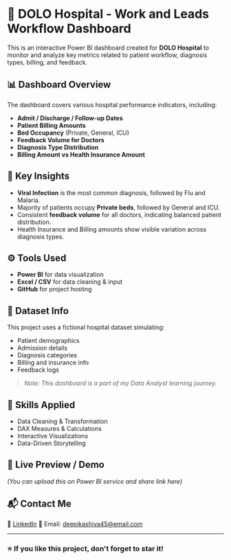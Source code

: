 # 🏥 DOLO Hospital - Work and Leads Workflow Dashboard

This is an interactive Power BI dashboard created for **DOLO Hospital** to monitor and analyze key metrics related to patient workflow, diagnosis types, billing, and feedback.

## 📊 Dashboard Overview

The dashboard covers various hospital performance indicators, including:

- **Admit / Discharge / Follow-up Dates**  
- **Patient Billing Amounts**  
- **Bed Occupancy** (Private, General, ICU)  
- **Feedback Volume for Doctors**  
- **Diagnosis Type Distribution**  
- **Billing Amount vs Health Insurance Amount**  

## 📌 Key Insights

- **Viral Infection** is the most common diagnosis, followed by Flu and Malaria.
- Majority of patients occupy **Private beds**, followed by General and ICU.
- Consistent **feedback volume** for all doctors, indicating balanced patient distribution.
- Health Insurance and Billing amounts show visible variation across diagnosis types.

## ⚙️ Tools Used

- **Power BI** for data visualization  
- **Excel / CSV** for data cleaning & input  
- **GitHub** for project hosting

## 📁 Dataset Info

This project uses a fictional hospital dataset simulating:
- Patient demographics
- Admission details
- Diagnosis categories
- Billing and insurance info
- Feedback logs

> *Note: This dashboard is a part of my Data Analyst learning journey.*

## 🧠 Skills Applied

- Data Cleaning & Transformation
- DAX Measures & Calculations
- Interactive Visualizations
- Data-Driven Storytelling

## 🚀 Live Preview / Demo

_(You can upload this on Power BI service and share link here)_

## 📬 Contact Me

🔗 [LinkedIn](https://www.linkedin.com/in/deepika-k-48265a299/) 
📧 Email: deepikashiva45@email.com  


---

### ⭐ If you like this project, don't forget to star it!



